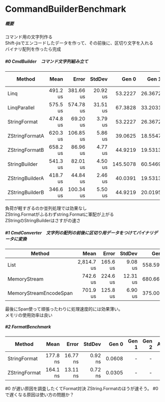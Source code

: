 # CommandBuilderBenchmark
##### 概要  
  コマンド用の文字列作る  
  Shift-jisでエンコードしたデータを作って、その前後に、区切り文字を入れる  
  バイナリ配列を作ったら完成  

##### #0 CmdBuilder　コマンド文字列組み立て
|          Method |     Mean |     Error |   StdDev |    Gen 0 |   Gen 1 | Gen 2 | Allocated |
|---------------- |---------:|----------:|---------:|---------:|--------:|------:|----------:|
|            Linq | 491.2 us | 381.66 us | 20.92 us |  53.2227 | 26.3672 |     - | 281.37 KB |
|    LinqParallel | 575.5 us | 574.78 us | 31.51 us |  67.3828 | 33.2031 |     - | 343.13 KB |
|    StringFormat | 474.8 us |  69.20 us |  3.79 us |  53.2227 | 26.3672 |     - | 281.37 KB |
|  ZStringFormatA | 620.3 us | 106.85 us |  5.86 us |  39.0625 | 18.5547 |     - | 203.24 KB |
|  ZStringFormatB | 658.2 us |  86.96 us |  4.77 us |  44.9219 | 19.5313 |     - | 234.49 KB |
|   StringBuilder | 541.3 us |  82.01 us |  4.50 us | 145.5078 | 60.5469 |     - | 757.93 KB |
| ZStringBuilderA | 418.7 us |  44.84 us |  2.46 us |  40.0391 | 19.5313 |     - | 203.24 KB |
| ZStringBuilderB | 346.6 us | 100.34 us |  5.50 us |  44.9219 | 20.0195 |     - | 234.49 KB |

負荷が軽すぎるのか並列処理では効果なし  
ZString.Formatがふるわずstring.Formatに軍配が上がる  
ZStringのStringBuilderはさすがの速さ

##### #1 CmdConverter　文字列の配列の前後に区切り用データをつけてバイナリデータに変換
|                 Method |       Mean |    Error |   StdDev |    Gen 0 |    Gen 1 |    Gen 2 | Allocated |
|----------------------- |-----------:|---------:|---------:|---------:|---------:|---------:|----------:|
|                   List | 2,814.7 us | 165.6 us |  9.08 us | 558.5938 | 234.3750 | 109.3750 |   3.16 MB |
|           MemoryStream |   742.6 us | 224.6 us | 12.31 us | 680.6641 | 347.6563 | 291.9922 |   1.81 MB |
| MemoryStreamEncodeSpan |   701.9 us | 125.8 us |  6.90 us | 375.0000 | 293.9453 | 290.0391 |   1.36 MB |

最後にSpan使って頑張ったわりに処理速度的には効果薄い。  
メモリの使用効率は良い

##### #2 FormatBenchmark
|        Method |     Mean |    Error |  StdDev |  Gen 0 | Gen 1 | Gen 2 | Allocated |
|-------------- |---------:|---------:|--------:|-------:|------:|------:|----------:|
|  StringFormat | 177.8 ns | 16.77 ns | 0.92 ns | 0.0608 |     - |     - |      96 B |
| ZStringFormat | 164.1 ns | 13.11 ns | 0.72 ns | 0.0305 |     - |     - |      48 B |

#0 が遅い原因を調査したくてFormat対決
ZString.Formatのほうが速そう。
#0 で遅くなる原因は使い方の問題か？



